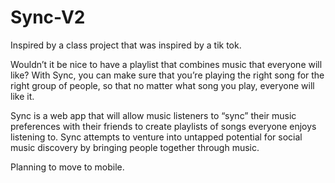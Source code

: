 # Sync-V2

Inspired by a class project that was inspired by a tik tok. 

Wouldn’t it be nice to have a playlist that combines music that everyone will like? With Sync, you can make sure that you’re playing the right song for the right group of people, so that no matter what song you play, everyone will like it.

Sync is a web app that will allow music listeners to “sync” their music preferences with their friends to create playlists of songs everyone enjoys listening to. Sync attempts to venture into untapped potential for social music discovery by bringing people together through music.

Planning to move to mobile.
